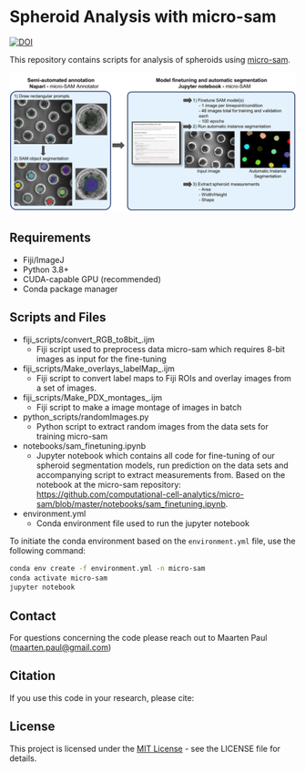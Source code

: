 # Spheroid Analysis with micro-sam


[![DOI](https://zenodo.org/badge/832713235.svg)](https://doi.org/10.5281/zenodo.15239559)


This repository contains scripts for analysis of spheroids using [micro-sam](https://github.com/computational-cell-analytics/micro-sam).

![Spheroids Microsam](images/spheroids_microsam.png)

## Requirements
- Fiji/ImageJ
- Python 3.8+
- CUDA-capable GPU (recommended)
- Conda package manager

## Scripts and Files
- fiji_scripts/convert_RGB_to8bit_.ijm
  - Fiji script used to preprocess data micro-sam which requires 8-bit images as input for the fine-tuning
- fiji_scripts/Make_overlays_labelMap_.ijm
  - Fiji script to convert label maps to Fiji ROIs and overlay images from a set of images.
- fiji_scripts/Make_PDX_montages_.ijm
  - Fiji script to make a image montage of images in batch
- python_scripts/randomImages.py
  - Python script to extract random images from the data sets for training micro-sam
- notebooks/sam_finetuning.ipynb
  - Jupyter notebook which contains all code for fine-tuning of our spheroid segmentation models, run prediction on the data sets and accompanying script to extract measurements from. Based on the notebook at the micro-sam repository: <https://github.com/computational-cell-analytics/micro-sam/blob/master/notebooks/sam_finetuning.ipynb>.
- environment.yml
  - Conda environment file used to run the jupyter notebook

To initiate the conda environment based on the `environment.yml` file, use the following command:

```sh
conda env create -f environment.yml -n micro-sam
conda activate micro-sam
jupyter notebook
```

## Contact
For questions concerning the code please reach out to Maarten Paul (maarten.paul@gmail.com)

## Citation

If you use this code in your research, please cite:



## License
This project is licensed under the [MIT License](LICENSE) - see the LICENSE file for details.
